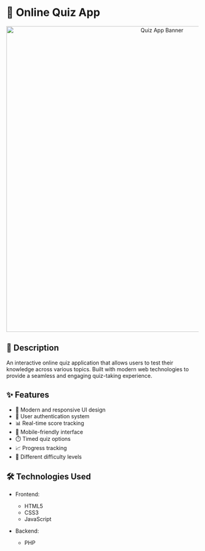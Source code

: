 # 🎯 Online Quiz App

<div align="center">
  <img src="assets/quiz-banner.png" alt="Quiz App Banner" width="800px">
</div>

## 📝 Description

An interactive online quiz application that allows users to test their knowledge across various topics. Built with modern web technologies to provide a seamless and engaging quiz-taking experience.

## ✨ Features

- 🎨 Modern and responsive UI design
- 👤 User authentication system
- 📊 Real-time score tracking
- 📱 Mobile-friendly interface
- ⏱️ Timed quiz options
- 📈 Progress tracking
- 🌈 Different difficulty levels

## 🛠️ Technologies Used

- Frontend:
  - HTML5
  - CSS3
  - JavaScript
  
- Backend:
  - PHP

